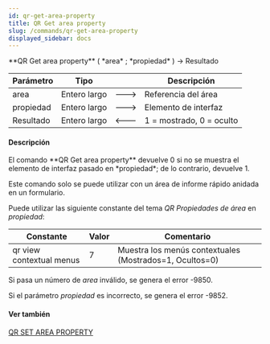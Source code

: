 ```yaml
---
id: qr-get-area-property
title: QR Get area property
slug: /commands/qr-get-area-property
displayed_sidebar: docs
---
```


<!--REF #_command_.QR Get area property.Syntax-->**QR Get area property** ( *area* ; *propiedad* ) -> Resultado<!-- END REF-->
<!--REF #_command_.QR Get area property.Params-->
| Parámetro | Tipo |  | Descripción |
| --- | --- | --- | --- |
| area | Entero largo | &#x1F852; | Referencia del área |
| propiedad | Entero largo | &#x1F852; | Elemento de interfaz |
| Resultado | Entero largo | &#x1F850; | 1 = mostrado, 0 = oculto |

<!-- END REF-->

#### Descripción 

<!--REF #_command_.QR Get area property.Summary-->El comando **QR Get area property** devuelve 0 si no se muestra el elemento de interfaz pasado en *propiedad*; de lo contrario, devuelve 1.<!-- END REF-->

Este comando solo se puede utilizar con un área de informe rápido anidada en un formulario.

Puede utilizar las siguiente constante del tema *QR Propiedades de área* en *propiedad*:

| Constante                | Valor | Comentario                                              |
| ------------------------ | ----- | ------------------------------------------------------- |
| qr view contextual menus | 7     | Muestra los menús contextuales (Mostrados=1, Ocultos=0) |

Si pasa un número de *area* inválido, se genera el error -9850.

Si el parámetro *propiedad* es incorrecto, se genera el error -9852.

#### Ver también 

[QR SET AREA PROPERTY](qr-set-area-property.md)  